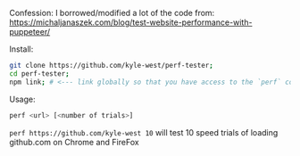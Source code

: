 Confession: I borrowed/modified a lot of the code from: https://michaljanaszek.com/blog/test-website-performance-with-puppeteer/

Install:

```sh
git clone https://github.com/kyle-west/perf-tester;
cd perf-tester;
npm link; # <--- link globally so that you have access to the `perf` command
```

Usage:

```sh
perf <url> [<number of trials>]
```

`perf https://github.com/kyle-west 10` will test 10 speed trials of loading github.com on Chrome and FireFox
